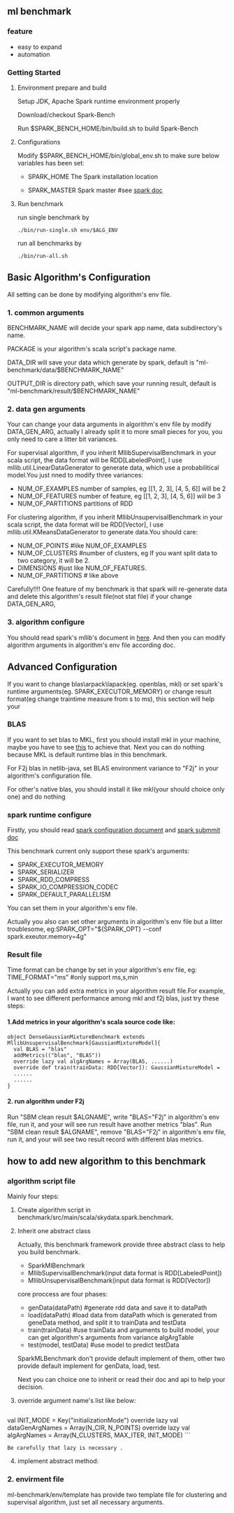 ## ml benchmark

### feature
* easy to expand
* automation


### Getting Started

1. Environment prepare and build

    Setup JDK, Apache Spark runtime environment properly
    
    Download/checkout Spark-Bench
    
    Run $SPARK_BENCH_HOME/bin/build.sh to build Spark-Bench


2. Configurations

    Modify $SPARK_BENCH_HOME/bin/global_env.sh to make sure below variables has been set: 
    
    * SPARK_HOME The Spark installation location
        
    * SPARK_MASTER Spark master  #see [spark doc](https://spark.apache.org/docs/latest/submitting-applications.html)


3. Run benchmark
    
    run single benchmark by
    
       ./bin/run-single.sh env/$ALG_ENV

    run all benchmarks by
    
       ./bin/run-all.sh

## Basic Algorithm's Configuration
All setting can be done by modifying algorithm's env file.
### 1. common arguments
BENCHMARK_NAME will decide your spark app name, data subdirectory's name.

PACKAGE is your algorithm's scala script's package name.

DATA_DIR will save your data which generate by spark, default is "ml-benchmark/data/$BENCHMARK_NAME"

OUTPUT_DIR is directory path, which save your running result, default is "ml-benchmark/result/$BENCHMARK_NAME"



### 2. data gen arguments
Your can change your data arguments in algorithm's env file by modify DATA_GEN_ARG, 
actually I already split it to more small pieces for you, you only need to care a litter bit variances.

For supervisal algorithm, if you inherit MllibSupervisalBenchmark in your scala script, the data format will be 
RDD[LabeledPoint], I use mllib.util.LinearDataGenerator to generate data, which use a probabilitical model.You just nned to modify three variances:
* NUM_OF_EXAMPLES    number of samples, eg [[1, 2, 3], [4, 5, 6]] will be 2
* NUM_OF_FEATURES    number of feature, eg [[1, 2, 3], [4, 5, 6]] wiil be 3
* NUM_OF_PARTITIONS  partitions of RDD

For clustering algorithm, if you inherit MllibUnsupervisalBenchmark 
in your scala script, the data format will be RDD[Vector], I use 
mllib.util.KMeansDataGenerator to generate data.You should care:
* NUM_OF_POINTS         #like NUM_OF_EXAMPLES
* NUM_OF_CLUSTERS       #number of clusters, eg If you want split data to two category, it will be 2.
* DIMENSIONS            #just like NUM_OF_FEATURES.
* NUM_OF_PARTITIONS   # like above

Carefully!!!!
One feature of my benchmark is that spark will re-generate data and delete this algorithm's result file(not stat file) if your change DATA_GEN_ARG, 
### 3. algorithm configure
You should read spark's mllib's document in [here](https://spark.apache.org/docs/latest/api/scala/index.html#org.apache.spark.mllib.package).
And then you can modify algorithm arguments in algorithm's env file according doc.



## Advanced Configuration
If you want to change blas\arpack\lapack(eg. openblas, mkl) or set
 spark's runtime arguments(eg. SPARK_EXECUTOR_MEMORY) or change result format(eg change
 traintime measure from s to ms), this section will help your
 
 
### BLAS
If you want to set blas to MKL, first you should install mkl in your machine, maybe you have to see [this](https://brucebcampbell.wordpress.com/2014/12/04/setting-up-native-atlas-with-netlib-java/) to achieve that.
Next you can do nothing because MKL is default runtime blas in this benchmark.
 
For F2j blas in netlib-java, set BLAS environment variance to 
"F2j" in your algorithm's configuration file.
 
For other's native blas, you should install it like mkl(your should choice only one) and do nothing
 
 
### spark runtime configure
Firstly, you should read [spark configuration document](http://spark.apache.org/docs/latest/configuration.html) and [spark submmit doc](http://spark.apache.org/docs/latest/submitting-applications.html)
 
This benchmark current only support these spark's arguments:
 
* SPARK_EXECUTOR_MEMORY
* SPARK_SERIALIZER
* SPARK_RDD_COMPRESS
* SPARK_IO_COMPRESSION_CODEC
* SPARK_DEFAULT_PARALLELISM
 
 
You can set them in your algorithm's env file.
 
Actually you also can set other arguments in algorithm's env file but a litter troublesome, eg:SPARK_OPT="${SPARK_OPT} --conf spark.exeutor.memory=4g"
 
 
 
 
### Result file
Time format can be change by set in your algorithm's env file, eg:
TIME_FORMAT="ms"   #only support ms,s,min
   
Actually you can add extra metrics in your algorithm result file.For example, I want to see different 
performance among mkl and f2j blas, just try these steps:
 
#### 1.Add metrics in your algorithm's scala source code like:
 
 
```
object DenseGaussianMixtureBenchmark extends MllibUnsupervisalBenchmark[GaussianMixtureModel]{
  val BLAS = "blas"
  addMetrics(("blas", "BLAS"))
  override lazy val algArgNames = Array(BLAS, ......)
  override def train(trainData: RDD[Vector]): GaussianMixtureModel =
  ......
  ......
}
```


#### 2. run algorithm under F2j
Run "SBM clean result $ALGNAME", write "BLAS="F2j" in algorithm's env file, run it, and your will see run result have another 
metrics "blas".
Run "SBM clean result $ALGNAME", remove "BLAS="F2j" in algorithm's env file, run it, and your will see two result record with different blas metrics.

    



## how to add new algorithm to this benchmark
### algorithm script file
Mainly four steps:

1. Create algorithm script in benchmark/src/main/scala/skydata.spark.benchmark.
2. Inherit one abstract class

    Actually, this benchmark framework provide three abstract class to help you build benchmark.
    * SparkMlBenchmark
    * MllibSupervisalBenchmark(input data format is RDD[LabeledPoint])
    * MllibUnsupervisalBenchmark(input data format is RDD[Vector])

    core proccess are four phases:
    * genData(dataPath)    #generate rdd data and save it to dataPath
    * load(dataPath)       #load  data from dataPath which is generated from geneData method, and split it to trainData and testData
    * train(trainData)     #use trainData and arguments to build model, your can get algorithm's arguments from variance algArgTable
    * test(model, testData)       #use model to predict testData
    
    SparkMLBenchmark don't provide default implement of them, other two provide default implement for
genData, load, test.
  
    Next you can choice one to inherit or read their doc and api to help your decision.
3. override argument name's list like below:

    ```
  val INIT_MODE = Key("initializationMode")
  override lazy val dataGenArgNames = Array(N_CIR, N_POINTS)
  override lazy val algArgNames = Array(N_CLUSTERS, MAX_ITER, INIT_MODE)
    ```
    
    Be carefully that lazy is necessary .


4. implement abstract method:
     



### 2. envirment file
ml-benchmark/env/template has provide two template file for clustering and 
supervisal algorithm, just set all necessary arguments.

